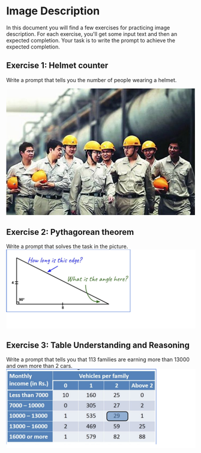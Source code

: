 # Image Description

In this document you will find a few exercises for practicing image description. For each exercise, you'll get some input text and then an expected completion. Your task is to write the prompt to achieve the expected completion.

## Exercise 1: Helmet counter
Write a prompt that tells you the number of people wearing a helmet.

![Helmet counter](./img/helmet_counter.png)

## Exercise 2: Pythagorean theorem
Write a prompt that solves the task in the picture.
![Pythagorean theorem](./img/pythagorean.png)

## Exercise 3: Table Understanding and Reasoning
Write a prompt that tells you that 113 families are earning more than 13000 and own more than 2 cars.
![Table Understanding and Reasoning](./img/cars.png)
